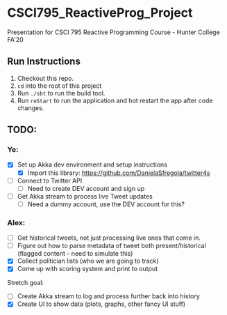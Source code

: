 # CSCI795_ReactiveProg_Project
Presentation for CSCI 795 Reactive Programming Course - Hunter College FA'20

## Run Instructions
1. Checkout this repo.
2. `cd` into the root of this project
3. Run `./sbt` to run the build tool.
4. Run `reStart` to run the application and hot restart the app after code changes.

## TODO:
### Ye:
- [X] Set up Akka dev environment and setup instructions
  - [X] Import this library: https://github.com/DanielaSfregola/twitter4s
- [ ] Connect to Twitter API
  - [ ] Need to create DEV account and sign up
- [ ] Get Akka stream to process live Tweet updates
  - [ ] Need a dummy account, use the DEV account for this?

### Alex:
- [ ] Get historical tweets, not just processing live ones that come in.
- [ ] Figure out how to parse metadata of tweet both present/historical (flagged content - need to simulate this)
- [X] Collect politician lists (who we are going to track)
- [X] Come up with scoring system and print to output

Stretch goal:
- [ ] Create Akka stream to log and process further back into history
- [X] Create UI to show data (plots, graphs, other fancy UI stuff)
